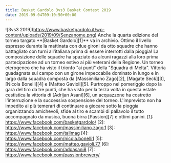 ```yaml
---
title: Basket Gardolo 3vs3 Basket Contest 2019
date: 2019-09-04T09:10:50+00:00
---
```

!\[3vs3 2019\](https://www.basketgardolo.it/wp-content/uploads/2019/09/Senzanome.png) Anche la quarta edizione del torneo targato \*\*\[Basket Gardolo\]\[1\]\*\* va in archivio. Ottimo il livello espresso durante la mattinata con due gironi da otto squadre che hanno battagliato con turni all'italiana prima di essere interrotti dalla pioggia! La composizione delle squadre ha spaziato da alcuni ragazzi alla loro prima partecipazione ad un torneo estivo ai più veterani della Regione. Un torneo eterogeneo che ha visto il trionfo "ai punti" della "Squadra di Melta". Vittoria guadagnata sul campo con un girone impeccabile dominato in lungo e in largo dalla squadra composta da \[Massimiliano Zago\]\[2\], \[Magate Seck\]\[3\], \[Nicola Bonelli\]\[4\] e \[Matteo Gavioli\]\[5\]. Purtroppo nel pomeriggio dopo la gara del tiro da tre punti, che ha visto per la terza volta in questa estate cestistica la vittoria di \[Adrijan Asani\]\[6\], un acquazzone ha costretto l'interruzione e la successiva sospensione del torneo. L'imprevisto non ha impedito ai più temerari di continuare a giocare sotto la pioggia organizzando amichevoli, sfide al tiro e scambi di pallavolo il tutto accompagnato da musica, buona birra \[Passion\]\[7\] e ottimi panini. \[1\]: https://www.facebook.com/basketgardolo/ \[2\]: https://www.facebook.com/massimiliano.zago.1 \[3\]: https://www.facebook.com/tallmag \[4\]: https://www.facebook.com/nicola.bonelli1 \[5\]: https://www.facebook.com/matteo.gavioli.77 \[6\]: https://www.facebook.com/adoasani8 \[7\]: https://www.facebook.com/passionbrewery/